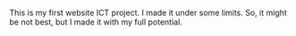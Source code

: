 This is my first website ICT project. I made it under some limits. So, it might be not best, but I made it with my full potential. 
